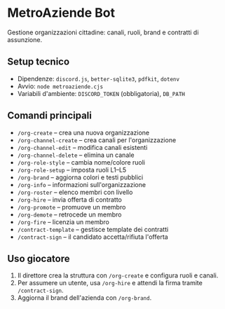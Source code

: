 # MetroAziende Bot

Gestione organizzazioni cittadine: canali, ruoli, brand e contratti di assunzione.

## Setup tecnico
- Dipendenze: `discord.js`, `better-sqlite3`, `pdfkit`, `dotenv`
- Avvio: `node metroaziende.cjs`
- Variabili d'ambiente: `DISCORD_TOKEN` (obbligatoria), `DB_PATH`

## Comandi principali
- `/org-create` – crea una nuova organizzazione
- `/org-channel-create` – crea canali per l'organizzazione
- `/org-channel-edit` – modifica canali esistenti
- `/org-channel-delete` – elimina un canale
- `/org-role-style` – cambia nome/colore ruoli
- `/org-role-setup` – imposta ruoli L1–L5
- `/org-brand` – aggiorna colori e testi pubblici
- `/org-info` – informazioni sull'organizzazione
- `/org-roster` – elenco membri con livello
- `/org-hire` – invia offerta di contratto
- `/org-promote` – promuove un membro
- `/org-demote` – retrocede un membro
- `/org-fire` – licenzia un membro
- `/contract-template` – gestisce template dei contratti
- `/contract-sign` – il candidato accetta/rifiuta l'offerta

## Uso giocatore
1. Il direttore crea la struttura con `/org-create` e configura ruoli e canali.
2. Per assumere un utente, usa `/org-hire` e attendi la firma tramite `/contract-sign`.
3. Aggiorna il brand dell'azienda con `/org-brand`.

